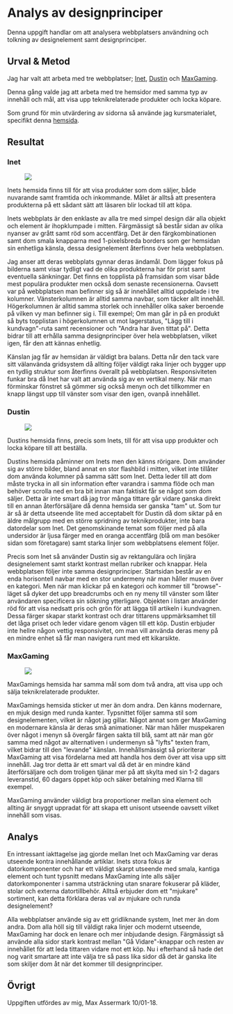 Analys av designprinciper
=======================

Denna uppgift handlar om att analysera webbplatsers användning och tolkning av designelement samt designprinciper.

Urval & Metod
-----------------------

Jag har valt att arbeta med tre webbplatser;
<a href="https://www.inet.se/">Inet</a>,
<a href="https://www.dustin.se">Dustin</a> och
<a href="https://www.maxgaming.se/">MaxGaming</a>.

Denna gång valde jag att arbeta med tre hemsidor med samma typ av innehåll och mål, att visa upp teknikrelaterade produkter och locka köpare.

Som grund för min utvärdering av sidorna så använde jag kursmaterialet, specifikt denna <a href="https://www.canva.com/learn/design-elements-principles/">hemsida</a>.

Resultat
-----------------------

<h3>Inet</h3>
<figure class="figure right">
    <img src="image/snapshots/inet.png?w=450"></img>
</figure>

Inets hemsida finns till för att visa produkter som dom säljer, både nuvarande samt framtida och inkommande. Målet är alltså att presentera produkterna på ett sådant sätt att läsaren blir lockad till att köpa.

Inets webbplats är den enklaste av alla tre med simpel design där alla objekt och element är ihopklumpade i mitten. Färgmässigt så består sidan av olika nyanser av grått samt röd som accentfärg. Det är den färgkombinationen samt dom smala knapparna med 1-pixelsbreda borders som ger hemsidan sin enhetliga känsla, dessa designelement återfinns över hela webbplatsen.

Jag anser att deras webbplats gynnar deras ändamål. Dom lägger fokus på bilderna samt visar tydligt vad de olika produkterna har för prist samt eventuella sänkningar. Det finns en topplista på framsidan som visar både mest populära produkter men också dom senaste recensionerna. Oavsett var på webbplatsen man befinner sig så är innehållet alltid uppdelade i tre kolumner. Vänsterkolumnen är alltid samma navbar, som täcker allt innehåll. Högerkolumnen är alltid samma storlek och innehåller olika saker beroende på vilken vy man befinner sig i. Till exempel; Om man går in på en produkt så byts topplistan i högerkolumnen ut mot lagerstatus, "Lägg till i kundvagn"-ruta samt recensioner och "Andra har även tittat på". Detta bidrar till att erhålla samma designprinciper över hela webbplatsen, vilket igen, får den att kännas enhetlig.

Känslan jag får av hemsidan är väldigt bra balans. Detta når den tack vare sitt välanvända gridsystem då allting följer väldigt raka linjer och bygger upp en tydlig struktur som återfinns överallt på webbplatsen. Responsiviteten funkar bra då Inet har valt att använda sig av en vertikal meny. När man förminskar fönstret så gömmer sig också menyn och det tillkommer en knapp längst upp till vänster som visar den igen, ovanpå innehållet.

<h3>Dustin</h3>
<figure class="figure right">
    <img src="image/snapshots/dustinhome.png?w=450"></img>
</figure>

Dustins hemsida finns, precis som Inets, till för att visa upp produkter och locka köpare till att beställa.

Dustins hemsida påminner om Inets men den känns rörigare. Dom använder sig av större bilder, bland annat en stor flashbild i mitten, vilket inte tillåter dom använda kolumner på samma sätt som Inet. Detta leder till att dom måste trycka in all sin information efter varandra i samma flöde och man behöver scrolla ned en bra bit innan man faktiskt får se något som dom säljer. Detta är inte smart då jag tror många tittare går vidare ganska direkt till en annan återförsäljare då denna hemsida ser ganska "tam" ut. Som tur är så är detta utseende lite med acceptabelt för Dustin då dom siktar på en äldre målgrupp med en större spridning av teknikprodukter, inte bara datordelar som Inet. Det genomskinande temat som följer med på alla undersidor är ljusa färger med en oranga accentfärg (blå om man besöker sidan som företagare) samt starka linjer som webbplatsens element följer.

Precis som Inet så använder Dustin sig av rektangulära och linjära designelement samt starkt kontrast mellan rubriker och knappar. Hela webbplatsen följer inte samma designprinciper. Startsidan består av en enda horisontell navbar med en stor undermeny när man håller musen över en kategori. Men när man klickar på en kategori och kommer till "browse"-läget så dyker det upp breadcrumbs och en ny meny till vänster som låter användaren specificera sin sökning ytterligare. Objekten i listan använder röd för att visa nedsatt pris och grön för att lägga till artikeln i kundvagnen. Dessa färger skapar starkt kontrast och drar tittarens uppmärksamhet till det låga priset och leder vidare genom vägen till ett köp. Dustin erbjuder inte hellre någon vettig responsivitet, om man vill använda deras meny på en mindre enhet så får man navigera runt med ett kikarsikte.

<h3>MaxGaming</h3>
<figure class="figure right">
    <img src="image/snapshots/maxgaming.png?w=450"></img>
</figure>

MaxGamings hemsida har samma mål som dom två andra, att visa upp och sälja teknikrelaterade produkter.

MaxGamings hemsida sticker ut mer än dom andra. Den känns modernare, en mjuk design med runda kanter. Typsnittet följer samma stil som designelementen, vilket är något jag gillar. Något annat som ger MaxGaming en modernare känsla är deras små animationer. När man håller muspekaren över något i menyn så övergår färgen sakta till blå, samt att när man gör samma med något av alternativen i undermenyn så "lyfts" texten fram, vilket bidrar till den "levande" känslan. Innehållsmässigt så prioriterar MaxGaming att visa fördelarna med att handla hos dem över att visa upp sitt innehåll. Jag tror detta är ett smart val då det är en mindre känd återförsäljare och dom troligen tjänar mer på att skylta med sin 1-2 dagars leveranstid, 60 dagars öppet köp och säker betalning med Klarna till exempel.

MaxGaming använder väldigt bra proportioner mellan sina element och allting är snyggt uppradat för att skapa ett unisont utseende oavsett vilket innehåll som visas.

Analys
-----------------------

En intressant iakttagelse jag gjorde mellan Inet och MaxGaming var deras utseende kontra innehållande artiklar. Inets stora fokus är datorkomponenter och har ett väldigt skarpt utseende med smala, kantiga element och tunt typsnitt medans MaxGaming inte alls säljer datorkomponenter i samma utsträckning utan snarare fokuserar på kläder, stolar och externa datortillbehör. Alltså erbjuder dom ett "mjukare" sortiment, kan detta förklara deras val av mjukare och runda designelement?

Alla webbplatser använde sig av ett gridliknande system, Inet mer än dom andra. Dom alla höll sig till väldigt raka linjer och modernt utseende, MaxGaming har dock en lenare och mer inbjudande design. Färgmässigt så använde alla sidor stark kontrast mellan "Gå Vidare"-knappar och resten av innehållet för att leda tittaren vidare mot ett köp. Nu i efterhand så hade det nog varit smartare att inte välja tre så pass lika sidor då det är ganska lite som skiljer dom åt när det kommer till designprinciper.

Övrigt
-----------------------

Uppgiften utfördes av mig, Max Assermark 10/01-18.
